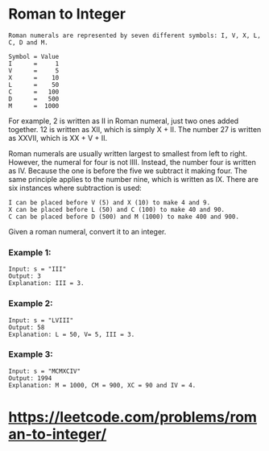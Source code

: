 # Roman to Integer

    Roman numerals are represented by seven different symbols: I, V, X, L, C, D and M.

    Symbol = Value
    I      =     1
    V      =     5
    X      =    10
    L      =    50
    C      =   100
    D      =   500
    M      =  1000

For example, 2 is written as II in Roman numeral, just two ones added together. 12 is written as
XII, which is simply X + II. The number 27 is written as XXVII, which is XX + V + II.

Roman numerals are usually written largest to smallest from left to right. However, the numeral for
four is not IIII. Instead, the number four is written as IV. Because the one is before the five we
subtract it making four. The same principle applies to the number nine, which is written as IX.
There are six instances where subtraction is used:

    I can be placed before V (5) and X (10) to make 4 and 9. 
    X can be placed before L (50) and C (100) to make 40 and 90. 
    C can be placed before D (500) and M (1000) to make 400 and 900.

Given a roman numeral, convert it to an integer.

### Example 1:

    Input: s = "III"
    Output: 3
    Explanation: III = 3.

### Example 2:

    Input: s = "LVIII"
    Output: 58
    Explanation: L = 50, V= 5, III = 3.

### Example 3:

    Input: s = "MCMXCIV"
    Output: 1994
    Explanation: M = 1000, CM = 900, XC = 90 and IV = 4.

# https://leetcode.com/problems/roman-to-integer/
